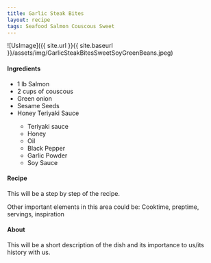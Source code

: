 ```yaml
---
title: Garlic Steak Bites
layout: recipe
tags: Seafood Salmon Couscous Sweet
---
```


![UsImage]({{ site.url }}{{ site.baseurl }}/assets/img/GarlicSteakBitesSweetSoyGreenBeans.jpeg)
<div>
<h4>Ingredients</h4>
<ul>
  <li>1 lb Salmon</li>
  <li>2 cups of couscous</li>
  <li>Green onion</li>
  <li>Sesame Seeds</li>
  <li>Honey Teriyaki Sauce</li>
    <ul>
      <li>Teriyaki sauce</li>
      <li>Honey</li>
      <li>Oil</li>
      <li>Black Pepper</li>
      <li>Garlic Powder</li>
      <li>Soy Sauce</li>
    </ul>
</ul>
</div>
<div>
<h4>Recipe</h4>
<p>This will be a step by step of the recipe.</p>
</div>
<div>
<p>Other important elements in this area could be: Cooktime, preptime, servings, inspiration
</div>
<div>
<h4>About</h4>
<p>This will be a short description of the dish and its importance to us/its history with us.</p>
</div>
